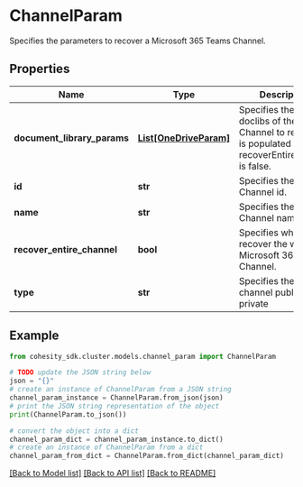 # ChannelParam

Specifies the parameters to recover a Microsoft 365 Teams Channel.

## Properties

Name | Type | Description | Notes
------------ | ------------- | ------------- | -------------
**document_library_params** | [**List[OneDriveParam]**](OneDriveParam.md) | Specifies the list of doclibs of the Channel to recover. It is populated iff recoverEntireChannel is false. | [optional] 
**id** | **str** | Specifies the Channel id. | 
**name** | **str** | Specifies the Channel name. | [optional] 
**recover_entire_channel** | **bool** | Specifies whether to recover the whole Microsoft 365 Channel. | 
**type** | **str** | Specifies the type of channel public or private | [optional] 

## Example

```python
from cohesity_sdk.cluster.models.channel_param import ChannelParam

# TODO update the JSON string below
json = "{}"
# create an instance of ChannelParam from a JSON string
channel_param_instance = ChannelParam.from_json(json)
# print the JSON string representation of the object
print(ChannelParam.to_json())

# convert the object into a dict
channel_param_dict = channel_param_instance.to_dict()
# create an instance of ChannelParam from a dict
channel_param_from_dict = ChannelParam.from_dict(channel_param_dict)
```
[[Back to Model list]](../README.md#documentation-for-models) [[Back to API list]](../README.md#documentation-for-api-endpoints) [[Back to README]](../README.md)


